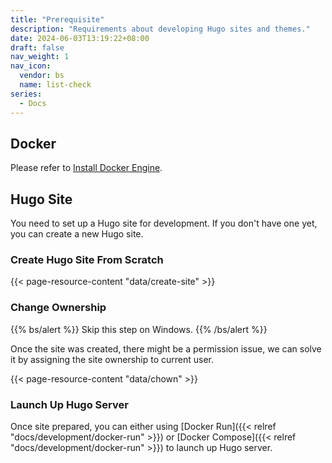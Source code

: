 ```yaml
---
title: "Prerequisite"
description: "Requirements about developing Hugo sites and themes."
date: 2024-06-03T13:19:22+08:00
draft: false
nav_weight: 1
nav_icon:
  vendor: bs
  name: list-check
series:
  - Docs
---
```


## Docker

Please refer to [Install Docker Engine](https://docs.docker.com/engine/install/).

## Hugo Site

You need to set up a Hugo site for development. If you don't have one yet, you can create a new Hugo site.

### Create Hugo Site From Scratch

{{< page-resource-content "data/create-site" >}}

### Change Ownership

{{% bs/alert %}}
Skip this step on Windows.
{{% /bs/alert %}}

Once the site was created, there might be a permission issue, we can solve it by assigning the site ownership to current user.

{{< page-resource-content "data/chown" >}}

### Launch Up Hugo Server

Once site prepared, you can either using [Docker Run]({{< relref "docs/development/docker-run" >}}) or [Docker Compose]({{< relref "docs/development/docker-run" >}}) to launch up Hugo server.
